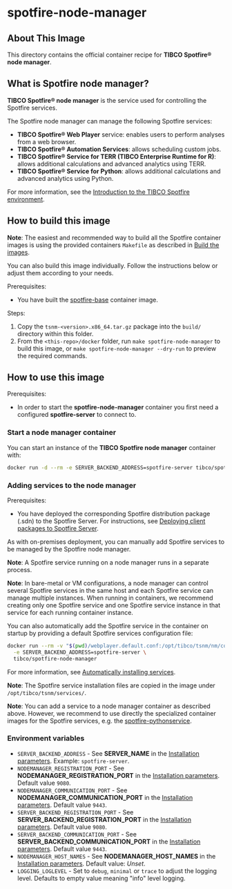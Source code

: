 # spotfire-node-manager

## About This Image

This directory contains the official container recipe for **TIBCO Spotfire® node manager**. 

## What is Spotfire node manager?

**TIBCO Spotfire® node manager** is the service used for controlling the Spotfire services.

The Spotfire node manager can manage the following Spotfire services:
- **TIBCO Spotfire® Web Player** service: enables users to perform analyses from a web browser. 
- **TIBCO Spotfire® Automation Services**: allows scheduling custom jobs.
- **TIBCO Spotfire® Service for TERR (TIBCO Enterprise Runtime for R)**: allows additional calculations and advanced analytics using TERR.
- **TIBCO Spotfire® Service for Python**: allows additional calculations and advanced analytics using Python. 

For more information, see the [Introduction to the TIBCO Spotfire environment](https://docs.tibco.com/pub/spotfire_server/latest/doc/html/TIB_sfire_server_tsas_admin_help/server/topics/introduction_to_the_tibco_spotfire_environment.html).

## How to build this image

**Note**: The easiest and recommended way to build all the Spotfire container images is using the provided containers `Makefile` as described in [Build the images](../README.md#build-the-images).

You can also build this image individually.
Follow the instructions below or adjust them according to your needs.

Prerequisites:
- You have built the [spotfire-base](../spotfire-base/README.md) container image.

Steps:
1. Copy the `tsnm-<version>.x86_64.tar.gz` package into the `build/` directory within this folder.
2. From the `<this-repo>/docker` folder, run `make spotfire-node-manager` to build this image, or `make spotfire-node-manager --dry-run` to preview the required commands.

## How to use this image

Prerequisites:
- In order to start the **spotfire-node-manager** container you first need a configured **spotfire-server** to connect to.

### Start a node manager container

You can start an instance of the **TIBCO Spotfire node manager** container with:
```bash
docker run -d --rm -e SERVER_BACKEND_ADDRESS=spotfire-server tibco/spotfire-node-manager
```

### Adding services to the node manager

Prerequisites:
- You have deployed the corresponding Spotfire distribution package (.sdn) to the Spotfire Server. 
For instructions, see [Deploying client packages to Spotfire Server](https://docs.tibco.com/pub/spotfire_server/latest/doc/html/TIB_sfire_server_tsas_admin_help/server/topics/deploying_client_packages_to_spotfire_server.html).

As with on-premises deployment, you can manually add Spotfire services to be managed by the Spotfire node manager.

**Note**: A Spotfire service running on a node manager runs in a separate process.

**Note**: In bare-metal or VM configurations, a node manager can control several Spotfire services in the same host and each Spotfire service can manage multiple instances.
When running in containers, we recommend creating only one Spotfire service and one Spotfire service instance in that service for each running container instance.

You can also automatically add the Spotfire service in the container on startup by providing a default Spotfire services configuration file: 
```bash
docker run --rm -v "$(pwd)/webplayer.default.conf:/opt/tibco/tsnm/nm/config/default.conf" \
  -e SERVER_BACKEND_ADDRESS=spotfire-server \
  tibco/spotfire-node-manager
```

For more information, see [Automatically installing services](https://docs.tibco.com/pub/spotfire_server/latest/doc/html/TIB_sfire_server_tsas_admin_help/server/topics/automatically_installing_services_and_instances.html).

**Note**: The Spotfire service installation files are copied in the image under `/opt/tibco/tsnm/services/`.

**Note**: You can add a service to a node manager container as described above. However, we recommend to use directly the specialized container images for the Spotfire services, e.g. the [spotfire-pythonservice](../spotfire-pythonservice/README.md).

### Environment variables

- `SERVER_BACKEND_ADDRESS` - See **SERVER_NAME** in the [Installation parameters](https://docs.tibco.com/pub/spotfire_server/latest/doc/html/TIB_sfire_server_tsas_admin_help/server/topics/node_manager_installation.html). Example: `spotfire-server`.
- `NODEMANAGER_REGISTRATION_PORT` - See **NODEMANAGER_REGISTRATION_PORT** in the [Installation parameters](https://docs.tibco.com/pub/spotfire_server/latest/doc/html/TIB_sfire_server_tsas_admin_help/server/topics/node_manager_installation.html). Default value `9080`.
- `NODEMANAGER_COMMUNICATION_PORT` -  See **NODEMANAGER_COMMUNICATION_PORT** in the [Installation parameters](https://docs.tibco.com/pub/spotfire_server/latest/doc/html/TIB_sfire_server_tsas_admin_help/server/topics/node_manager_installation.html). Default value `9443`.
- `SERVER_BACKEND_REGISTRATION_PORT` - See **SERVER_BACKEND_REGISTRATION_PORT** in the [Installation parameters](https://docs.tibco.com/pub/spotfire_server/latest/doc/html/TIB_sfire_server_tsas_admin_help/server/topics/node_manager_installation.html). Default value `9080`.
- `SERVER_BACKEND_COMMUNICATION_PORT` - See **SERVER_BACKEND_COMMUNICATION_PORT** in the [Installation parameters](https://docs.tibco.com/pub/spotfire_server/latest/doc/html/TIB_sfire_server_tsas_admin_help/server/topics/node_manager_installation.html). Default value `9443`.
- `NODEMANAGER_HOST_NAMES` - See **NODEMANAGER_HOST_NAMES** in the [Installation parameters](https://docs.tibco.com/pub/spotfire_server/latest/doc/html/TIB_sfire_server_tsas_admin_help/server/topics/node_manager_installation.html). Default value: *Unset*.
- `LOGGING_LOGLEVEL` - Set to `debug`, `minimal` or `trace` to adjust the logging level. Defaults to empty value meaning "info" level logging.

